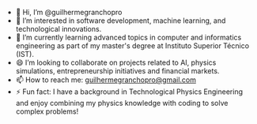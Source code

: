 - 👋 Hi, I’m @guilhermegranchopro
- 👀 I’m interested in software development, machine learning, and technological innovations.
- 🌱 I’m currently learning advanced topics in computer and informatics engineering as part of my master's degree at Instituto Superior Técnico (IST).
- 😄 I’m looking to collaborate on projects related to AI, physics simulations, entrepreneurship initiatives and financial markets.
- 📫 How to reach me: guilhermegranchopro@gmail.com
- ⚡ Fun fact: I have a background in Technological Physics Engineering and enjoy combining my physics knowledge with coding to solve complex problems!

<!---
guilhermegranchopro/guilhermegranchopro is a ✨ special ✨ repository because its `README.md` (this file) appears on your GitHub profile.
You can click the Preview link to take a look at your changes.
--->
